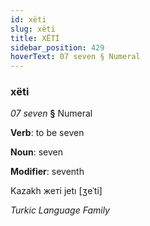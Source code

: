```yaml
---
id: xëti
slug: xëti
title: XËTİ
sidebar_position: 429
hoverText: 07 seven § Numeral
---
```


### xëti

*07 seven* **§** Numeral

**Verb**: to be seven

**Noun**: seven

**Modifier**: seventh

Kazakh жеті jetı [ʒeˈti]

*Turkic Language Family*